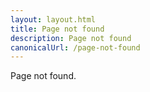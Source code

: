 ```yaml
---
layout: layout.html
title: Page not found
description: Page not found
canonicalUrl: /page-not-found
---
```

Page not found.